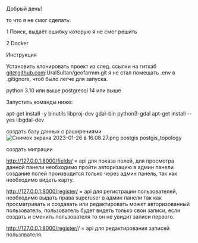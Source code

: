 Добрый день!

то что я не смог сделать:

1 Поиск, выдаёт ошибку которую я не смог решить

2 Docker

Инструкция

Установить 
клонировать проект из след. ссылки на гитхаб
git@github.com:UralSultan/geofarmm.git
я не стал помещать .env  в .gitignore, чтоб было легче для запуска.

python 3.10 или выше
postgresql 14 или выше

Запустить команды ниже:

apt-get install -y binutils libproj-dev gdal-bin python3-gdal
apt-get install --yes libgdal-dev

создать базу данных с раширениями 
![Снимок экрана 2023-01-26 в 16.08.27.png](..%2F..%2F%D0%A1%D0%BD%D0%B8%D0%BC%D0%BE%D0%BA%20%D1%8D%D0%BA%D1%80%D0%B0%D0%BD%D0%B0%202023-01-26%20%D0%B2%2016.08.27.png)
postgis
postgis_topology

создать миграции


http://127.0.0.1:8000/fields/ = api для показа полей, для просмотра данной панели необходимо пройти
авторизацию в админ панели
создание полей производится только через админ панель, так как необходимо видеть карту.

http://127.0.0.1:8000/register/ = api для регистрации пользователей, необходимо выдать права superuser в админ панели
так как просматривать и создавать или редактировать может авторизованный пользователь, пользователь будет видеть только
свои записи, если создать и сменить пользователя то он не увидит записи первого.

http://127.0.0.1:8000/register/<id>/ = api для редактирования записей пользлвателя.